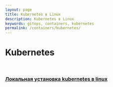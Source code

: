 ```yaml
---
layout: page
title: Kubernetes в Linux
description: Kubernetes в Linux
keywords: gitops, containers, kubernetes
permalink: /containers/kubernetes/
---
```


# Kubernetes

<br/>

### [Локальная установка kubernetes в linux](/containers/kubernetes/setup/)
